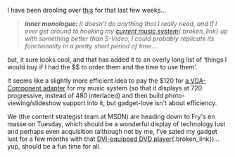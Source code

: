 I have been drooling over [this](http://www.rokulabs.com/) for that last few weeks... 

> _**inner monologue:** it doesn't do anything that I really need, and if I ever get around to hooking my [current music system](http://www.duncanmackenzie.net/musicxp){.broken_link} up with something better than S-Video, I could probably replicate its functionality in a pretty short period of time...._

but, it sure looks cool, and that has added it to an overly long list of &#8216;things I would buy if I had the $$ to order them and the time to use them'. 

It seems like a slightly more efficient idea to pay the $120 for [a VGA-Component adapter](http://www.smarthome.com/77706.html) for my music system (so that it displays at 720 progressive, instead of 480 interlaced) and then build photo-viewing/slideshow support into it, but gadget-love isn't about efficiency.

We (the content strategist team at MSDN) are heading down to Fry's en masse on Tuesday, which should be a wonderful display of technology lust and perhaps even acquisition (although not by me, I've sated my gadget lust for a few months with that [DVI-equipped DVD player](http://www.samsungusa.com/cgi-bin/nabc/product/b2c_product_detail.jsp?eUser=&prod_id=DVD-HD931%2fXAA){.broken_link})... yup, should be a fun time for all.